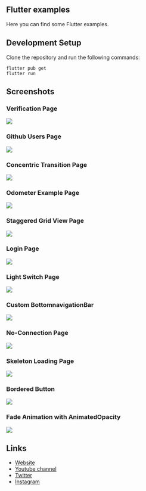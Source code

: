 ## Flutter examples

Here you can find some Flutter examples.

## Development Setup
Clone the repository and run the following commands:
```
flutter pub get
flutter run
```

## Screenshots

### Verification Page
<img src="assets/screenshots/verification.png" />

### Github Users Page
<img src="assets/screenshots/github-users-page.png" />

### Concentric Transition Page
<img src="assets/screenshots/concentric-page.jpg" />

### Odometer Example Page
<img src="assets/screenshots/odometer-example.jpg" />

### Staggered Grid View Page
<img src="assets/screenshots/staggered-gridview.png" />

### Login Page
<img src="assets/screenshots/login-page.png" />

### Light Switch Page
<img src="assets/screenshots/light-switch.png" />

### Custom BottomnavigationBar
<img src="assets/screenshots/bottom-navigation-bar.png" />

### No-Connection Page
<img src="assets/screenshots/no-connection.png" />

### Skeleton Loading Page
<img src="assets/screenshots/skeleton-loading.png" />

### Bordered Button
<img src="assets/screenshots/bordered-button.png" />

### Fade Animation with AnimatedOpacity
<img src="assets/screenshots/fade-animation.png" />

## Links

* [Website](https://afgprogrammer.com)
* [Youtube channel](https://youtube.com/afgprogrammer)
* [Twitter](https://twitter.com/afgprogrammer)
* [Instagram](https://instagram.com/afgprogrammer)
